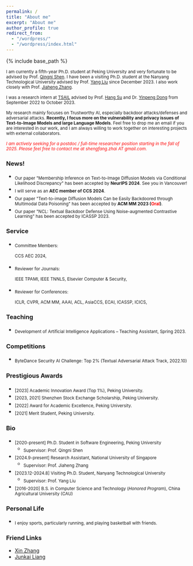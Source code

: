 ```yaml
---
permalink: /
title: "About me"
excerpt: "About me"
author_profile: true
redirect_from: 
  - "/wordpress/"
  - "/wordpress/index.html"
---
```


{% include base_path %}

 
<sub> I am currently a fifth-year Ph.D. student at Peking University and very fortunate to be advised by Prof. [Qingni Shen](https://ss.pku.edu.cn/teacherteam/teacherlist/1634-%E6%B2%88%E6%99%B4%E9%9C%93.html). 
I have been a visiting Ph.D. student at the Nanyang Technological University advised by Prof. [Yang Liu](https://personal.ntu.edu.sg/yangliu/) since December 2023. I also work closely with Prof. [Jiaheng Zhang](https://zjhzjh123.github.io/).
 
<sub> I was a research intern at [TSAIL](https://ml.cs.tsinghua.edu.cn/) advised by Prof. [Hang Su](https://www.suhangss.me/) and Dr. [Yinpeng Dong](https://ml.cs.tsinghua.edu.cn/~yinpeng/) from September 2022 to October 2023.

<sub> My research mainly focuses on Trustworthy AI, especially backdoor attacks/defenses and adversarial attacks. **Recently, I focus more on the vulnerability and privacy issues of Text-to-Image Models and large Language Models**. Feel free to drop me an email if you are interested in our work, and I am always willing to work together on interesting projects with external collaborators.

<sub> _<font color='red'>I am actively seeking for a postdoc / full-time researcher position starting in the fall of 2025. Please feel free to contact me at shengfang.zhai AT gmail.com.</font>_


### News!
- <sub>Our paper "Membership Inference on Text-to-Image Diffusion Models via Conditional Likelihood Discrepancy" has been accepted by **NeurIPS 2024**. See you in Vancouver! 
- <sub> I will serve as an **AEC member of CCS 2024**.
- <sub>Our paper "Text-to-image Diffusion Models Can be Easily Backdoored through Multimodal Data Poisoning" has been accepted by **ACM MM 2023 (<font color='red'>Oral</font>)**.
- <sub>Our paper "NCL: Textual Backdoor Defense Using Noise-augmented Contrastive Learning" has been accepted by ICASSP 2023.



  
### Service
* <sub> Committee Members:

  <sub> CCS AEC 2024,

* <sub> Reviewer for Journals:
  
  <sub> IEEE TPAMI, IEEE TNNLS, Elsevier Computer & Security,

* <sub> Reviewer for Conferences: 

  <sub> ICLR, CVPR, ACM MM, AAAI, ACL, AsiaCCS, ECAI, ICASSP, ICICS,

### Teaching
* <sub> Development of Artificial Intelligence Applications – Teaching Assistant, Spring 2023.


### Competitions
* <sub> ByteDance Security AI Challenge: Top 2% (Textual Adversarial Attack Track, 2022.10)

### Prestigious Awards
* <sub> [2023] Academic Innovation Award (Top 1%), Peking University. 
* <sub> [2023, 2021]  Shenzhen Stock Exchange Scholarship, Peking University.
* <sub> [2022]  Award for Academic Excellence, Peking University.
* <sub> [2021]  Merit Student, Peking University.




### Bio
* <sub> [2020-present] Ph.D. Student in Software Engineering, Peking University  </sub>
  * <sub> Supervisor: Prof. Qingni Shen </sub>
* <sub> [2024.9-present] Research Assistant, National University of Singapore  </sub>
  * <sub> Supervisor: Prof. Jiaheng Zhang </sub>
* <sub> [2023.12-2024.8] Visiting Ph.D. Student, Nanyang Technological University  </sub>
  * <sub> Supervisor: Prof. Yang Liu </sub>
* <sub> [2016-2020] B.S. in Computer Science and Technology (_Honored Program_),  China Agricultural University (CAU)  </sub>


### Personal Life
* <sub> I enjoy sports, particularly running, and playing basketball with friends. </sub>

### Friend Links
* [Xin Zhang](https://zhangxin00.github.io/)
* [Junkai Liang](https://liang-junkai.github.io/)

